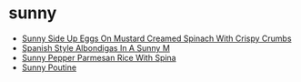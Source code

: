 # sunny

 * [Sunny Side Up Eggs On Mustard Creamed Spinach With Crispy Crumbs](index/s/sunny-side-up-eggs-on-mustard-creamed-spinach-with-crispy-crumbs-363650.json)
 * [Spanish Style Albondigas In A Sunny M](index/s/spanish-style-albondigas-in-a-sunny-m.json)
 * [Sunny Pepper Parmesan Rice With Spina](index/s/sunny-pepper-parmesan-rice-with-spina.json)
 * [Sunny Poutine](index/s/sunny-poutine.json)
